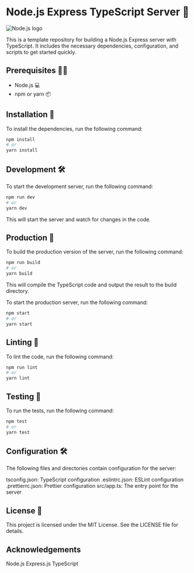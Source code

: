 # Node.js Express TypeScript Server 🚀

![Node.js logo](https://nodejs.org/static/images/logo-light.svg)

This is a template repository for building a Node.js Express server with TypeScript. It includes the necessary dependencies, configuration, and scripts to get started quickly.

## Prerequisites 🧑‍💻

- Node.js 💻
- npm or yarn 📦

## Installation 💾

To install the dependencies, run the following command:

```bash
npm install
# or
yarn install
```

## Development 🛠️
To start the development server, run the following command:

```bash
npm run dev
# or
yarn dev
```

This will start the server and watch for changes in the code.

## Production 🚀
To build the production version of the server, run the following command:

```bash
npm run build
# or
yarn build
```

This will compile the TypeScript code and output the result to the build directory.

To start the production server, run the following command:

```bash
npm start
# or
yarn start
```

## Linting 🧹
To lint the code, run the following command:

```bash
npm run lint
# or
yarn lint
```

## Testing 🧪
To run the tests, run the following command:

```bash
npm test
# or
yarn test
```

## Configuration 🛠️
The following files and directories contain configuration for the server:

tsconfig.json: TypeScript configuration
.eslintrc.json: ESLint configuration
.prettierrc.json: Prettier configuration
src/app.ts: The entry point for the server

## License 📜
This project is licensed under the MIT License. See the LICENSE file for details.

## Acknowledgements 
Node.js
Express.js
TypeScript
